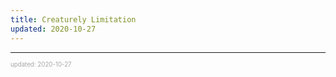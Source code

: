 ```yaml
---
title: Creaturely Limitation
updated: 2020-10-27
---
```


---

<sup><sub><font color="#a6a6a6">updated: 2020-10-27</font></sub></sup>
